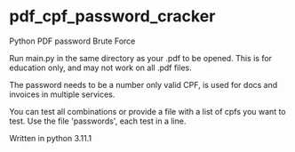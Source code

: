# pdf_cpf_password_cracker
Python PDF password Brute Force

Run main.py in the same directory as your .pdf to be opened. 
This is for education only, and may not work on all .pdf files. 

The password needs to be a number only valid CPF, is used for docs and invoices in multiple services.

You can test all combinations or provide a file with a list of cpfs you want to test. Use the file 'passwords', each test in a line.

Written in python 3.11.1
